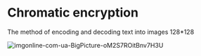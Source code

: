 # Chromatic encryption
The method of encoding and decoding text into images 128*128


![imgonline-com-ua-BigPicture-oM2S7ROitBnv7H3U](https://github.com/nikuson/Chromatic-encryption/assets/32215246/7d35dd76-1e76-4b49-8435-9d22e885495d)


